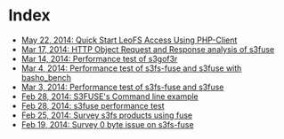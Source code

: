 Index
=====

- [May 22, 2014: Quick Start LeoFS Access Using PHP-Client]( https://github.com/leo-project/notes/tree/master/leofs/clients/s3fuse/20140317)
- [Mar 17, 2014: HTTP Object Request and Response analysis of s3fuse]( https://github.com/leo-project/notes/tree/master/leofs/clients/s3fuse/20140317)
- [Mar 14, 2014: Performance test of s3gof3r](https://github.com/leo-project/notes/tree/master/leofs/clients/s3gof3r/20140314)
- [Mar 4, 2014: Performance test of s3fs-fuse and s3fuse with basho_bench](https://github.com/leo-project/notes/tree/master/leofs/clients/fuse/20140304)
- [Mar 3, 2014: Performance test of s3fs-fuse and s3fuse](https://github.com/leo-project/notes/tree/master/leofs/clients/fuse/20140303)
- [Feb 28, 2014: S3FUSE's Command line example](https://github.com/leo-project/notes/blob/master/leofs/clients/s3fuse/README.md)
- [Feb 28, 2014: s3fuse performance test](https://github.com/leo-project/notes/tree/master/leofs/clients/s3fuse/20140228/README.md)
- [Feb 25, 2014: Survey s3fs products using fuse](https://github.com/leo-project/notes/tree/master/leofs/clients/fuse/20140225/README.md)
- [Feb 19, 2014: Survey 0 byte issue on s3fs-fuse](https://github.com/leo-project/notes/tree/master/leofs/clients/s3fs-fuse/20140219)
